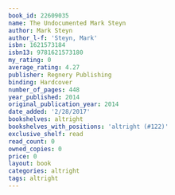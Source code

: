```yaml
---
book_id: 22609035
name: The Undocumented Mark Steyn
author: Mark Steyn
author_l-f: 'Steyn, Mark'
isbn: 1621573184
isbn13: 9781621573180
my_rating: 0
average_rating: 4.27
publisher: Regnery Publishing
binding: Hardcover
number_of_pages: 448
year_published: 2014
original_publication_year: 2014
date_added: '2/28/2017'
bookshelves: altright
bookshelves_with_positions: 'altright (#122)'
exclusive_shelf: read
read_count: 0
owned_copies: 0
price: 0
layout: book
categories: altright
tags: altright
---
```

